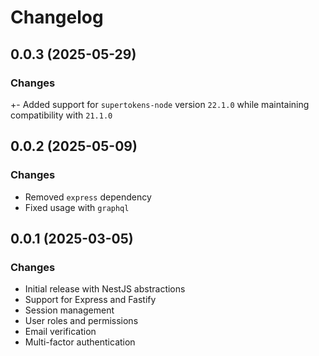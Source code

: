 # Changelog

## 0.0.3 (2025-05-29)

### Changes

+- Added support for `supertokens-node` version `22.1.0` while maintaining compatibility with `21.1.0`

## 0.0.2 (2025-05-09)

### Changes

- Removed `express` dependency
- Fixed usage with `graphql`

## 0.0.1 (2025-03-05)

### Changes

- Initial release with NestJS abstractions
- Support for Express and Fastify
- Session management
- User roles and permissions
- Email verification
- Multi-factor authentication

